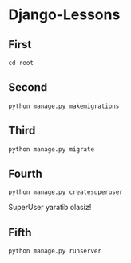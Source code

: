 # Django-Lessons
<h2>First</h2>

<code>cd root</code>

<h2>Second</h2>

<code>python manage.py makemigrations</code>

<h2>Third</h2>

<code>python manage.py migrate</code>

<h2>Fourth</h2>

<code>python manage.py createsuperuser</code>

<p>SuperUser yaratib olasiz!</p>

<h2>Fifth</h2>

<code>python manage.py runserver</code>